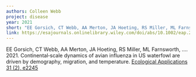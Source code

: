 ```yaml
---
authors: Colleen Webb
project: disease
year: 2021
short: "EE Gorsich, CT Webb, AA Merton, JA Hoeting, RS Miller, ML Farnsworth, ..., 2021. Continental‐scale dynamics of avian influenza in US waterfowl are driven by demography, migration, and temperature. Ecological Applications."
link: https://esajournals.onlinelibrary.wiley.com/doi/abs/10.1002/eap.2245
---
```

EE Gorsich, CT Webb, AA Merton, JA Hoeting, RS Miller, ML Farnsworth, .... 2021. Continental‐scale dynamics of avian influenza in US waterfowl are driven by demography, migration, and temperature. [Ecological Applications 31 (2), e2245](https://esajournals.onlinelibrary.wiley.com/doi/abs/10.1002/eap.2245)
